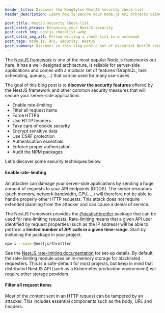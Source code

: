 ```yaml
--- 
header_title: Discover the KongBytes NestJS security check-list
header_description: Learn how to secure your Node.js API projects using a NestJS security check-list with best-practices (rate-limiting, encryption, authentication, ...)

post_title: NestJS security check-list
post_catch_phrase: Enhancing your NestJS security
post_catch_img: nestjs_checklist.webp
post_catch_img_alt: Person writing a check list in a notebook
post_tags: Node.js, API, security, NestJS
post_summary: Discover in this blog post a set of essential NestJS security techniques that will enhance your API protection.
--- 
```


The [NestJS framework](https://nestjs.com/) is one of the most popular Node.js frameworks out here. It has a well-designed architecture, is reliable for server-side applications and comes with a modular set of features (GraphQL, task scheduling, queues, ...) that can be used for many use-cases.

The goal of this blog post is to **discover the security features** offered by the NestJS framework and other common security measures that will secure your server-side applications.

- Enable rate-limiting
- Filter all request items
- Force HTTPS
- Use HTTP headers
- Take care of cookie security
- Encrypt sensitive data
- Use CSRF protection
- Authentication essentials
- Enforce proper authorization
- Audit the NPM packages

Let's discover some security techniques below.

#### Enable rate-limiting

An attacker can damage your server-side applications by sending a huge amount of requests to your API endpoints (DDOS). The server resources (such memory, network bandwidth, CPU, ...) will therefore not be able to handle properly other HTTP requests. This attack does not require extended planning from the attacker and can cause a denial of service.

The NestJS framework provides the [@nestjs/throttler](https://github.com/nestjs/throttler) package that can be used for rate-limiting requests. Rate-limiting means that a given API user identified by request properties (such as the IP address) will be able to perform a **limited number of API calls in a given time-range**. Start by including the package in your project.

```bash
npm i --save @nestjs/throttler
```

See the [NestJS rate-limiting documentation](https://docs.nestjs.com/security/rate-limiting) for set-up details. By default, the rate-limiting module uses an in-memory storage for blacklisted requesters. This is a safe-default for most projects, but keep in mind that distributed NestJS API (such as a Kubernetes production environment) will require other storage providers.

#### Filter all request items

Most of the content sent in an HTTP request can be tampered by an attacker. This includes essential components such as the body, URL and headers.
